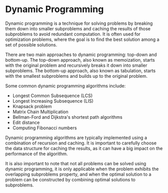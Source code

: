 # Dynamic Programming

Dynamic programming is a technique for solving problems by breaking them down into smaller subproblems and caching the results of those subproblems to avoid redundant computation. It is often used for optimization problems, where the goal is to find the best solution among a set of possible solutions.

There are two main approaches to dynamic programming: top-down and bottom-up. The top-down approach, also known as memoization, starts with the original problem and recursively breaks it down into smaller subproblems. The bottom-up approach, also known as tabulation, starts with the smallest subproblems and builds up to the original problem.

Some common dynamic programming algorithms include:

- Longest Common Subsequence (LCS)
- Longest Increasing Subsequence (LIS)
- Knapsack problem
- Matrix Chain Multiplication
- Bellman-Ford and Dijkstra's shortest path algorithms
- Edit distance
- Computing Fibonacci numbers

Dynamic programming algorithms are typically implemented using a combination of recursion and caching. It is important to carefully choose the data structure for caching the results, as it can have a big impact on the performance of the algorithm.

It is also important to note that not all problems can be solved using dynamic programming, it is only applicable when the problem exhibits the overlapping subproblems property, and when the optimal solution to a problem can be constructed by combining optimal solutions to subproblems.